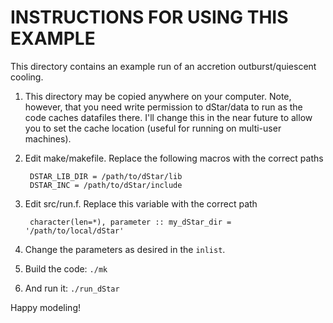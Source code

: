 INSTRUCTIONS FOR USING THIS EXAMPLE
===================================

This directory contains an example run of an accretion outburst/quiescent cooling. 

1. This directory may be copied anywhere on your computer. Note, however, that you need write permission to dStar/data to run as the code caches datafiles there.  I'll change this in the near future to allow you to set the cache location (useful for running on multi-user machines).

2. Edit make/makefile.  Replace the following macros with the correct paths

        DSTAR_LIB_DIR = /path/to/dStar/lib
        DSTAR_INC = /path/to/dStar/include

3. Edit src/run.f.  Replace this variable with the correct path

        character(len=*), parameter :: my_dStar_dir = '/path/to/local/dStar'

4. Change the parameters as desired in the `inlist`.
    
5. Build the code: `./mk`
    
6. And run it: `./run_dStar`
    
Happy modeling!
